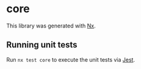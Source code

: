 # core

This library was generated with [Nx](https://nx.dev).

## Running unit tests

Run `nx test core` to execute the unit tests via [Jest](https://jestjs.io).
                   